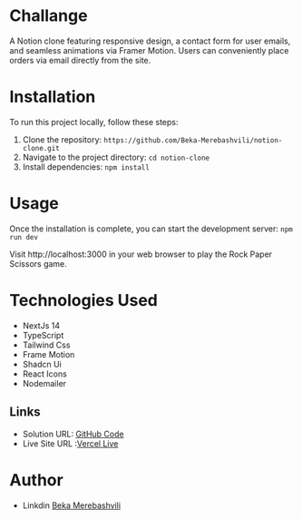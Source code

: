 # Challange
A Notion clone featuring responsive design, a contact form for user emails, and seamless animations via Framer Motion. Users can conveniently place orders via email directly from the site.

# Installation

To run this project locally, follow these steps:

1. Clone the repository: `https://github.com/Beka-Merebashvili/notion-clone.git`
2. Navigate to the project directory: `cd notion-clone`
3. Install dependencies: `npm install`

# Usage

Once the installation is complete, you can start the development server:
`npm run dev`

Visit http://localhost:3000 in your web browser to play the Rock Paper Scissors game.

# Technologies Used
* NextJs 14
* TypeScript
* Tailwind Css
* Frame Motion
* Shadcn Ui
* React Icons
* Nodemailer

## Links

- Solution URL: [GitHub Code](https://github.com/Beka-Merebashvili/notion-clone)
- Live Site URL :[Vercel Live](https://notion-clone-smoky.vercel.app)

# Author 

- Linkdin [Beka Merebashvili](https://www.linkedin.com/in/beka-merebashvili/)